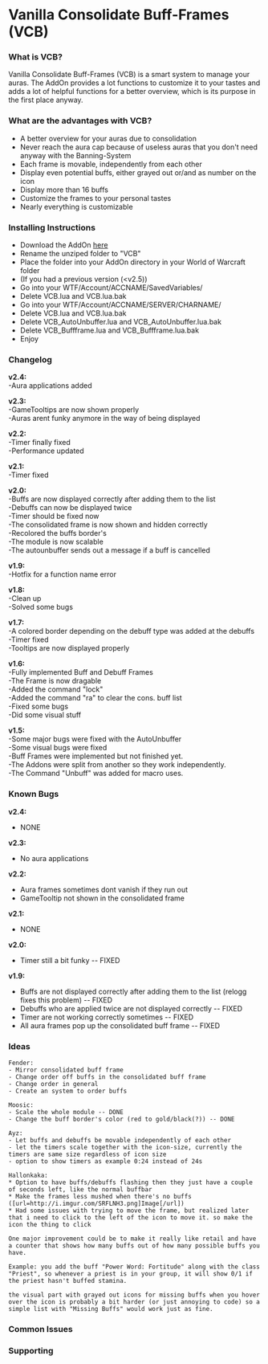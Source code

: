# Vanilla Consolidate Buff-Frames (VCB) #

### What is VCB? ###

Vanilla Consolidate Buff-Frames (VCB) is a smart system to manage your auras. The AddOn provides a lot functions to customize it to your tastes and adds a lot of helpful functions for a better overview, which is its purpose in the first place anyway.

### What are the advantages with VCB? ###

* A better overview for your auras due to consolidation
* Never reach the aura cap because of useless auras that you don't need anyway with the Banning-System
* Each frame is movable, independently from each other
* Display even potential buffs, either grayed out or/and as number on the icon
* Display more than 16 buffs
* Customize the frames to your personal tastes
* Nearly everything is customizable 

### Installing Instructions ###

* Download the AddOn [here](https://bitbucket.org/Albea/vcb/downloads)
* Rename the unziped folder to "VCB"
* Place the folder into your AddOn directory in your World of Warcraft folder
* (If you had a previous version (<v2.5))
* Go into your WTF/Account/ACCNAME/SavedVariables/
* Delete VCB.lua and VCB.lua.bak
* Go into your WTF/Account/ACCNAME/SERVER/CHARNAME/
* Delete VCB.lua and VCB.lua.bak
* Delete VCB_AutoUnbuffer.lua and VCB_AutoUnbuffer.lua.bak
* Delete VCB_Buffframe.lua and VCB_Buffframe.lua.bak
* Enjoy

### Changelog ###

**v2.4:**  
-Aura applications added  

**v2.3:**  
-GameTooltips are now shown properly  
-Auras arent funky anymore in the way of being displayed  

**v2.2:**  
-Timer finally fixed  
-Performance updated  

**v2.1:**  
-Timer fixed  

**v2.0:**  
-Buffs are now displayed correctly after adding them to the list  
-Debuffs can now be displayed twice  
-Timer should be fixed now  
-The consolidated frame is now shown and hidden correctly  
-Recolored the buffs border's  
-The module is now scalable  
-The autounbuffer sends out a message if a buff is cancelled  

**v1.9:**  
-Hotfix for a function name error  

**v1.8:**  
-Clean up  
-Solved some bugs  

**v1.7:**  
-A colored border depending on the debuff type was added at the debuffs  
-Timer fixed  
-Tooltips are now displayed properly  

**v1.6:**  
-Fully implemented Buff and Debuff Frames  
-The Frame is now dragable  
-Added the command "lock"  
-Added the command "ra" to clear the cons. buff list  
-Fixed some bugs  
-Did some visual stuff  

**v1.5:**  
-Some major bugs were fixed with the AutoUnbuffer  
-Some visual bugs were fixed  
-Buff Frames were implemented but not finished yet.  
-The Addons were split from another so they work independently.  
-The Command "Unbuff" was added for macro uses.  

### Known Bugs ###

**v2.4:**  
- NONE  
  
**v2.3:**  
- No aura applications  
  
**v2.2:**  
- Aura frames sometimes dont vanish if they run out  
- GameTooltip not shown in the consolidated frame  
  
**v2.1:**  
- NONE  
  
**v2.0:**  
- Timer still a bit funky -- FIXED  
  
**v1.9:**  
- Buffs are not displayed correctly after adding them to the list (relogg fixes this problem) -- FIXED  
- Debuffs who are applied twice are not displayed correctly -- FIXED  
- Timer are not working correctly sometimes -- FIXED  
- All aura frames pop up the consolidated buff frame -- FIXED 


### Ideas ###

    Fender:
    - Mirror consolidated buff frame
    - Change order off buffs in the consolidated buff frame
    - Change order in general
    - Create an system to order buffs

    Moosic:
    - Scale the whole module -- DONE
    - Change the buff border's color (red to gold/black(?)) -- DONE

    Ayz:
    - Let buffs and debuffs be movable independently of each other
    - let the timers scale together with the icon-size, currently the timers are same size regardless of icon size
    - option to show timers as example 0:24 instead of 24s

    Hallonkaka:
    * Option to have buffs/debuffs flashing then they just have a couple of seconds left, like the normal buffbar
    * Make the frames less mushed when there's no buffs ([url=http://i.imgur.com/SRFLNH3.png]Image[/url])
    * Had some issues with trying to move the frame, but realized later that i need to click to the left of the icon to move it. so make the icon the thing to click

    One major improvement could be to make it really like retail and have a counter that shows how many buffs out of how many possible buffs you have.

    Example: you add the buff "Power Word: Fortitude" along with the class "Priest", so whenever a priest is in your group, it will show 0/1 if the priest hasn't buffed stamina.

    the visual part with grayed out icons for missing buffs when you hover over the icon is probably a bit harder (or just annoying to code) so a simple list with "Missing Buffs" would work just as fine.


### Common Issues ###

### Supporting ###